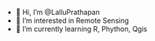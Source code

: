 - 👋 Hi, I’m @LalluPrathapan
- 👀 I’m interested in Remote Sensing
- 🌱 I’m currently learning R, Phython, Qgis


<!---
LalluPrathapan/LalluPrathapan is a ✨ special ✨ repository because its `README.md` (this file) appears on your GitHub profile.
You can click the Preview link to take a look at your changes.
--->
